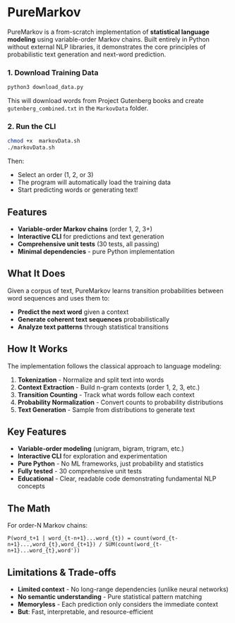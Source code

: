 # PureMarkov
PureMarkov is a from-scratch implementation of **statistical language modeling** using variable-order Markov chains. Built entirely in Python without external NLP libraries, it demonstrates the core principles of probabilistic text generation and next-word prediction.

### 1. Download Training Data  
```bash
python3 download_data.py
```
This will download words from Project Gutenberg books and create `gutenberg_combined.txt` in the `MarkovData` folder.
### 2. Run the CLI 
```bash
chmod +x  markovData.sh
./markovData.sh
```
Then:
- Select an order (1, 2, or 3)
- The program will automatically load the training data
- Start predicting words or generating text!
## Features
- **Variable-order Markov chains** (order 1, 2, 3+)
- **Interactive CLI** for predictions and text generation
- **Comprehensive unit tests** (30 tests, all passing)
- **Minimal dependencies** - pure Python implementation

## What It Does
Given a corpus of text, PureMarkov learns transition probabilities between word sequences and uses them to:
- **Predict the next word** given a context
- **Generate coherent text sequences** probabilistically
- **Analyze text patterns** through statistical transitions
## How It Works
The implementation follows the classical approach to language modeling:
1. **Tokenization** - Normalize and split text into words
2. **Context Extraction** - Build n-gram contexts (order 1, 2, 3, etc.)
3. **Transition Counting** - Track what words follow each context
4. **Probability Normalization** - Convert counts to probability distributions
5. **Text Generation** - Sample from distributions to generate text
## Key Features
- **Variable-order modeling** (unigram, bigram, trigram, etc.)
- **Interactive CLI** for exploration and experimentation
- **Pure Python** - No ML frameworks, just probability and statistics
- **Fully tested** - 30 comprehensive unit tests
- **Educational** - Clear, readable code demonstrating fundamental NLP concepts
## The Math
For order-N Markov chains:
```
P(word_t+1 | word_{t-n+1}...word_{t}) = count(word_{t-n+1}...,word_{t},word_{t+1}) / SUM(count(word_{t-n+1}...word_{t},word'))
```
## Limitations & Trade-offs
- **Limited context** - No long-range dependencies (unlike neural networks)
- **No semantic understanding** - Pure statistical pattern matching
- **Memoryless** - Each prediction only considers the immediate context
- **But**: Fast, interpretable, and resource-efficient

  
